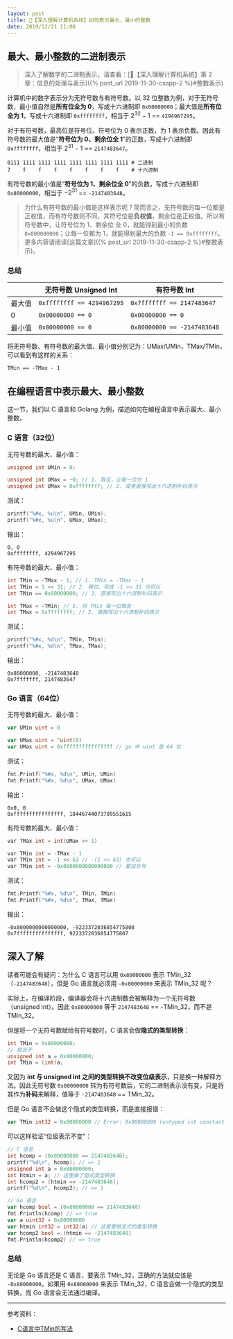 ```yaml
---
layout: post
title: 📔【深入理解计算机系统】如何表示最大、最小的整数
date: 2019/12/21 11:00
---
```


## 最大、最小整数的二进制表示
> 深入了解数字的二进制表示，请查看：[📔【深入理解计算机系统】第 2 章：信息的处理与表示]({% post_url 2019-11-30-csapp-2 %}#整数表示)

计算机中的数字表示分为无符号数与有符号数。以 32 位整数为例，对于无符号数，最小值自然是**所有位全为 0**，写成十六进制即 `0x00000000`；最大值是**所有位全为 1**，写成十六进制即 `0xffffffff`，相当于 $2^{32}-1$ == `4294967295`。

对于有符号数，最高位是符号位。符号位为 0 表示正数，为 1 表示负数。因此有符号数的最大值是“**符号位为 0、剩余位全 1**”的正数，写成十六进制即 `0x7fffffff`，相当于 $2^{31}-1$ == `2147483647`。
```
0111 1111 1111 1111 1111 1111 1111 1111 # 二进制
7    f    f    f    f    f    f    f    # 十六进制
```

有符号数的最小值是“**符号位为 1、剩余位全 0**”的负数，写成十六进制即 `0x80000000`，相当于 $-2^{31}$ == `-2147483648`。
> 为什么有符号数的最小值是这样表示呢？简而言之，无符号数的每一位都是正权值，而有符号数则不同，其符号位是**负权值**，剩余位是正权值。所以有符号数中，让符号位为 1、剩余位 全 0，就能得到最小的负数 `0x800000000`；让每一位都为 1，就能得到最大的负数 `-1 == 0xffffffff`。更多内容请阅读[这篇文章]({% post_url 2019-11-30-csapp-2 %}#整数表示)。  

### 总结

|  | 无符号数 Unsigned Int | 有符号数 Int |
| --- | --- | --- |
| 最大值  | `0xffffffff == 4294967295` | `0x7fffffff == 2147483647` |
| 0 | `0x00000000 == 0` | `0x00000000 == 0` |
| 最小值 | `0x00000000 == 0` | `0x80000000 == -2147483648` |

将无符号数、有符号数的最大值、最小值分别记为：UMax/UMin，TMax/TMin，可以看到有这样的关系：
```
TMin == -TMax - 1
```

## 在编程语言中表示最大、最小整数
这一节，我们以 C 语言和 Golang 为例，描述如何在编程语言中表示最大、最小整数。

### C 语言（32位）
无符号数的最大、最小值：
```c
unsigned int UMin = 0;

unsigned int UMax = ~0; // 1. 取反，让每一位为 1
unsigned int UMax = 0xffffffff; // 2. 或者直接写出十六进制补码表示
```

测试：
```c
printf("%#x, %u\n", UMin, UMin);
printf("%#x, %u\n", UMax, UMax);
```

输出：
```
0, 0
0xffffffff, 4294967295
```

有符号数的最大、最小值：
```c
int TMin = -TMax - 1; // 1. TMin = -TMax - 1
int TMin = 1 << 31; // 2. 移位。写成 -1 << 31 也可以
int TMin == 0x80000000; // 3. 直接写出十六进制补码表示

int TMax = ~TMin; // 1. 将 TMin 每一位取反
int TMax = 0x7fffffff; // 2. 直接写出十六进制补码表示
```

测试：
```c
printf("%#x, %d\n", TMin, TMin);
printf("%#x, %d\n", TMax, TMax);
```

输出：
```
0x80000000, -2147483648
0x7fffffff, 2147483647
```


### Go 语言（64位）
无符号数的最大、最小值：
```go
var UMin uint = 0

var UMax uint = ^uint(0)
var UMax uint = 0xffffffffffffffff // go 中 uint 是 64 位
```

测试：
```c
fmt.Printf("%#x, %d\n", UMin, UMin)
fmt.Printf("%#x, %d\n", UMax, UMax)
```

输出：
```
0x0, 0
0xffffffffffffffff, 18446744073709551615
```

有符号数的最大、最小值：
```c
var TMax int = int(UMax >> 1) 

var TMin int = -TMax - 1 
var TMin int = -1 << 63 // -(1 << 63) 也可以
var TMin int = -0x8000000000000000 // 要加负号
```

测试：
```c
fmt.Printf("%#x, %d\n", TMin, TMin)
fmt.Printf("%#x, %d\n", TMax, TMax)
```

输出：
```
-0x8000000000000000, -9223372036854775808
0x7fffffffffffffff, 9223372036854775807
```

## 深入了解
读者可能会有疑问：为什么 C 语言可以用 `0x80000000` 表示 TMin_32（`-2147483648`），但是 Go 语言就必须用 `-0x80000000` 来表示 TMin_32 呢？

实际上，在编译阶段，编译器会将十六进制数会被解释为一个无符号数（unsigned int）。因此 `0x80000000` 等于 `2147483648` == -TMin_32，而不是 TMin_32。

但是将一个无符号数赋给有符号数时，C 语言会做**隐式的类型转换**：
```c
int TMin = 0x80000000;
// 相当于
unsigned int a = 0x80000000;
int TMin = (int)a;
```

又因为 **int 与 unsigned int 之间的类型转换不改变位级表示**，只是换一种解释方法。因此无符号数 `0x80000000` 转为有符号数后，它的二进制表示没有变，只是将其作为**补码**来解释，值等于 `-2147483648` == TMin_32。

但是 Go 语言不会做这个隐式的类型转换，而是直接报错：
```go
var TMin int32 = 0x80000000 // Error: 0x80000000 (untyped int constant 2147483648) overflows int32
```

可以这样验证“位级表示不变”：
```c
// C 语言
int hcomp = (0x80000000 == 2147483648);
printf("%d\n", hcomp); // => 1
unsigned int a = 0x80000000;
int htmin = a; // 这里做了隐式类型转换
int hcomp2 = (htmin == -2147483648);
printf("%d\n", hcomp2); // => 1
```
```go
// Go 语言
var hcomp bool = (0x80000000 == 2147483648)
fmt.Println(hcomp) // => true
var a uint32 = 0x80000000
var htmin int32 = int32(a) // 这里要做显式的类型转换
var hcomp2 bool = (htmin == -2147483648)
fmt.Println(hcomp2) // => true
```

### 总结
无论是 Go 语言还是 C 语言，要表示 TMin_32，正确的方法就应该是 `-0x80000000`。如果用 `0x80000000` 来表示 TMin_32，C 语言会做一个隐式的类型转换，而 Go 语言会无法通过编译。

---

参考资料：
* [C语言中TMin的写法](https://www.cnblogs.com/jack47/archive/2013/01/06/tmin32-in-c.html)
